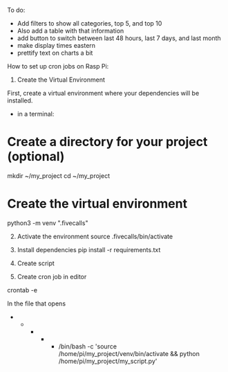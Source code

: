 To do:
- Add filters to show all categories, top 5, and top 10
- Also add a table with that information
- add button to switch between last 48 hours, last 7 days, and last month
- make display times eastern
- prettify text on charts a bit

How to set up cron jobs on Rasp Pi:

1. Create the Virtual Environment

First, create a virtual environment where your dependencies will be installed.

* in a terminal:

# Create a directory for your project (optional)
mkdir ~/my_project
cd ~/my_project

# Create the virtual environment
python3 -m venv ".fivecalls"

2. Activate the environment
source .fivecalls/bin/activate

3. Install dependencies
pip install -r requirements.txt

4. Create script

5. Create cron job in editor

crontab -e

In the file that opens

* * * * * /bin/bash -c 'source /home/pi/my_project/venv/bin/activate && python /home/pi/my_project/my_script.py'

